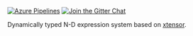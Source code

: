 [![Azure Pipelines](https://dev.azure.com/xtensor-stack/xtensor-stack/_apis/build/status/xtensor-stack.zarray?branchName=master)](https://dev.azure.com/xtensor-stack/xtensor-stack/_build/latest?definitionId=10&branchName=master)
[![Join the Gitter Chat](https://badges.gitter.im/Join%20Chat.svg)](https://gitter.im/QuantStack/Lobby?utm_source=badge&utm_medium=badge&utm_campaign=pr-badge&utm_content=badge)

Dynamically typed N-D expression system based on [xtensor](thhps://github.com/xtensor-stack/xtensor).
